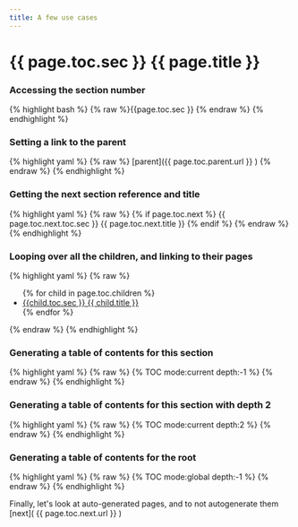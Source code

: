 ```yaml
---
title: A few use cases
---
```


# {{ page.toc.sec }} {{ page.title }}

### Accessing the section number
{% highlight bash %}
{% raw %}{{page.toc.sec }} {% endraw %}
{% endhighlight %}


### Setting a link to the parent
{% highlight yaml %}
{% raw %} [parent]({{ page.toc.parent.url }} ) {% endraw %}
{% endhighlight %}


### Getting the next section reference and title
{% highlight yaml %}
{% raw %} 
{% if page.toc.next %} 
  {{ page.toc.next.toc.sec }} {{ page.toc.next.title }} 
{% endif %}
{% endraw %}
{% endhighlight %}


### Looping over all the children, and linking to their pages

{% highlight yaml %}
{% raw %}
<ul>
{% for child in page.toc.children %}
  <li> <a href="{{ child.url }}"> {{child.toc.sec }} {{ child.title }} </a></li>
{% endfor %}
</ul>
{% endraw %}
{% endhighlight %}


### Generating a table of contents for this section
{% highlight yaml %}
{% raw %}
{% TOC mode:current depth:-1 %}
{% endraw %}
{% endhighlight %}


### Generating a table of contents for this section with depth 2
{% highlight yaml %}
{% raw %}
{% TOC mode:current depth:2 %}
{% endraw %}
{% endhighlight %}

### Generating a table of contents for the root
{% highlight yaml %}
{% raw %}
{% TOC mode:global depth:-1 %}
{% endraw %}
{% endhighlight %}


Finally, let's look at auto-generated pages, and to not autogenerate them [next]( {{ page.toc.next.url }} )
